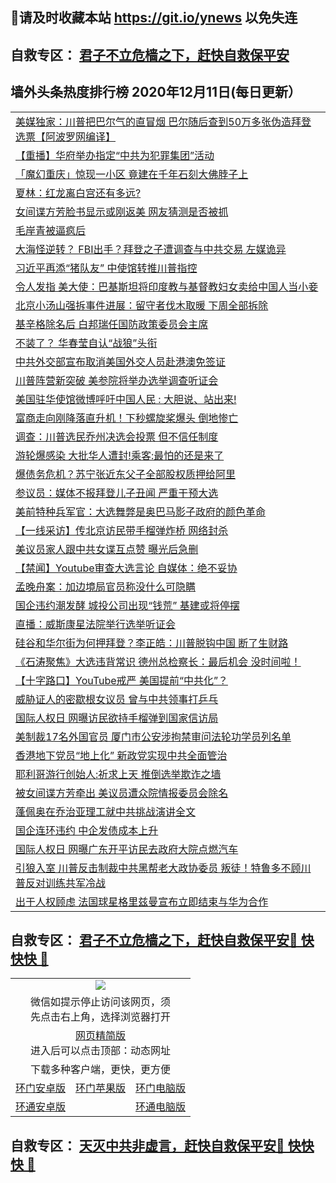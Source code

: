 ## 📩请及时收藏本站 https://git.io/ynews 以免失连</a>
## 自救专区： [君子不立危樯之下，赶快自救保平安 ](https://github.com/pwgy/td/blob/master/README.md)

## 墙外头条热度排行榜 2020年12月11日(每日更新）

 <table>
<tr><td colspan="2" align="left"><a href="https://hoxkxwoa.xlohf.cyou/?name=c1254461&key=pzykfwejorbvjhqc&from=gy2">美媒独家：川普把巴尔气的直冒烟 巴尔随后查到50万多张伪造拜登选票【阿波罗网编译】</a></td></tr>
<tr><td colspan="2" align="left"><a href="https://hoxkxwoa.xlohf.cyou/?name=c1254372&key=pzykfwejorbvjhqc&from=gy2">【重播】华府举办指定“中共为犯罪集团”活动</a></td></tr>
<tr><td colspan="2" align="left"><a href="https://hoxkxwoa.xlohf.cyou/?name=c1254445&key=pzykfwejorbvjhqc&from=gy2">「魔幻重庆」惊现一小区 竟建在千年石刻大佛脖子上</a></td></tr>
<tr><td colspan="2" align="left"><a href="https://hoxkxwoa.xlohf.cyou/?name=c1254453&key=pzykfwejorbvjhqc&from=gy2">夏林：红龙离白宫还有多远?</a></td></tr>
<tr><td colspan="2" align="left"><a href="https://hoxkxwoa.xlohf.cyou/?name=c1254455&key=pzykfwejorbvjhqc&from=gy2">女间谍方芳脸书显示或刚返美 网友猜测是否被抓</a></td></tr>
<tr><td colspan="2" align="left"><a href="https://hoxkxwoa.xlohf.cyou/?name=c1254465&key=pzykfwejorbvjhqc&from=gy2">毛岸青被逼疯后</a></td></tr>
<tr><td colspan="2" align="left"><a href="https://hoxkxwoa.xlohf.cyou/?name=c1254388&key=pzykfwejorbvjhqc&from=gy2">大海怪逆转？ FBI出手？拜登之子遭调查与中共交易 左媒诡异</a></td></tr>
<tr><td colspan="2" align="left"><a href="https://hoxkxwoa.xlohf.cyou/?name=c1254446&key=pzykfwejorbvjhqc&from=gy2">习近平再添“猪队友” 中使馆转推川普指控</a></td></tr>
<tr><td colspan="2" align="left"><a href="https://hoxkxwoa.xlohf.cyou/?name=c1254424&key=pzykfwejorbvjhqc&from=gy2">令人发指 美大使：巴基斯坦将印度教与基督教妇女卖给中国人当小妾</a></td></tr>
<tr><td colspan="2" align="left"><a href="https://hoxkxwoa.xlohf.cyou/?name=c1254391&key=pzykfwejorbvjhqc&from=gy2">北京小汤山强拆事件进展：留守者伐木取暖 下周全部拆除</a></td></tr>
<tr><td colspan="2" align="left"><a href="https://hoxkxwoa.xlohf.cyou/?name=c1254447&key=pzykfwejorbvjhqc&from=gy2">基辛格除名后 白邦瑞任国防政策委员会主席</a></td></tr>
<tr><td colspan="2" align="left"><a href="https://hoxkxwoa.xlohf.cyou/?name=c1254464&key=pzykfwejorbvjhqc&from=gy2">不装了？ 华春莹自认“战狼”头衔</a></td></tr>
<tr><td colspan="2" align="left"><a href="https://hoxkxwoa.xlohf.cyou/?name=c1254392&key=pzykfwejorbvjhqc&from=gy2">中共外交部宣布取消美国外交人员赴港澳免签证</a></td></tr>
<tr><td colspan="2" align="left"><a href="https://hoxkxwoa.xlohf.cyou/?name=c1254428&key=pzykfwejorbvjhqc&from=gy2">川普阵营新突破 美参院将举办选举调查听证会</a></td></tr>
<tr><td colspan="2" align="left"><a href="https://hoxkxwoa.xlohf.cyou/?name=c1254389&key=pzykfwejorbvjhqc&from=gy2">美国驻华使馆微博呼吁中国人民 : 大胆说、站出来!</a></td></tr>
<tr><td colspan="2" align="left"><a href="https://hoxkxwoa.xlohf.cyou/?name=c1254435&key=pzykfwejorbvjhqc&from=gy2">富商走向刚降落直升机！下秒螺旋桨爆头 倒地惨亡</a></td></tr>
<tr><td colspan="2" align="left"><a href="https://hoxkxwoa.xlohf.cyou/?name=c1254460&key=pzykfwejorbvjhqc&from=gy2">调查：川普选民乔州决选会投票 但不信任制度</a></td></tr>
<tr><td colspan="2" align="left"><a href="https://hoxkxwoa.xlohf.cyou/?name=c1254439&key=pzykfwejorbvjhqc&from=gy2">游轮爆感染 大批华人遭封!乘客:最怕的还是来了</a></td></tr>
<tr><td colspan="2" align="left"><a href="https://hoxkxwoa.xlohf.cyou/?name=c1254458&key=pzykfwejorbvjhqc&from=gy2">爆债务危机？苏宁张近东父子全部股权质押给阿里</a></td></tr>
<tr><td colspan="2" align="left"><a href="https://hoxkxwoa.xlohf.cyou/?name=c1254457&key=pzykfwejorbvjhqc&from=gy2">参议员：媒体不报拜登儿子丑闻 严重干预大选</a></td></tr>
<tr><td colspan="2" align="left"><a href="https://hoxkxwoa.xlohf.cyou/?name=c1254444&key=pzykfwejorbvjhqc&from=gy2">美前特种兵军官：大选舞弊是奥巴马影子政府的颜色革命</a></td></tr>
<tr><td colspan="2" align="left"><a href="https://hoxkxwoa.xlohf.cyou/?name=c1254409&key=pzykfwejorbvjhqc&from=gy2">【一线采访】传北京访民带手榴弹炸桥 网络封杀</a></td></tr>
<tr><td colspan="2" align="left"><a href="https://hoxkxwoa.xlohf.cyou/?name=c1254397&key=pzykfwejorbvjhqc&from=gy2">美议员家人跟中共女谍互点赞 曝光后急删</a></td></tr>
<tr><td colspan="2" align="left"><a href="https://hoxkxwoa.xlohf.cyou/?name=c1254432&key=pzykfwejorbvjhqc&from=gy2">【禁闻】Youtube审查大选言论 自媒体：绝不妥协</a></td></tr>
<tr><td colspan="2" align="left"><a href="https://hoxkxwoa.xlohf.cyou/?name=c1254442&key=pzykfwejorbvjhqc&from=gy2">孟晚舟案：加边境局官员称没什么可隐瞒</a></td></tr>
<tr><td colspan="2" align="left"><a href="https://hoxkxwoa.xlohf.cyou/?name=c1254427&key=pzykfwejorbvjhqc&from=gy2">国企违约潮发酵 城投公司出现“钱荒” 基建或将停摆</a></td></tr>
<tr><td colspan="2" align="left"><a href="https://hoxkxwoa.xlohf.cyou/?name=c1254459&key=pzykfwejorbvjhqc&from=gy2">直播：威斯康星法院举行选举听证会</a></td></tr>
<tr><td colspan="2" align="left"><a href="https://hoxkxwoa.xlohf.cyou/?name=c1254414&key=pzykfwejorbvjhqc&from=gy2">硅谷和华尔街为何押拜登？李正皓：川普脱钩中国 断了生财路</a></td></tr>
<tr><td colspan="2" align="left"><a href="https://hoxkxwoa.xlohf.cyou/?name=c1254399&key=pzykfwejorbvjhqc&from=gy2">《石涛聚焦》大选违背常识 德州总检察长：最后机会 没时间啦！</a></td></tr>
<tr><td colspan="2" align="left"><a href="https://hoxkxwoa.xlohf.cyou/?name=c1254387&key=pzykfwejorbvjhqc&from=gy2">【十字路口】YouTube戒严 美国提前“中共化”？</a></td></tr>
<tr><td colspan="2" align="left"><a href="https://hoxkxwoa.xlohf.cyou/?name=c1254463&key=pzykfwejorbvjhqc&from=gy2">威胁证人的密歇根女议员 曾与中共领事打乒乓</a></td></tr>
<tr><td colspan="2" align="left"><a href="https://hoxkxwoa.xlohf.cyou/?name=c1254426&key=pzykfwejorbvjhqc&from=gy2">国际人权日 网曝访民欲持手榴弹到国家信访局</a></td></tr>
<tr><td colspan="2" align="left"><a href="https://hoxkxwoa.xlohf.cyou/?name=c1254413&key=pzykfwejorbvjhqc&from=gy2">美制裁17名外国官员 厦门市公安涉拘禁审问法轮功学员列名单</a></td></tr>
<tr><td colspan="2" align="left"><a href="https://hoxkxwoa.xlohf.cyou/?name=c1254390&key=pzykfwejorbvjhqc&from=gy2">香港地下党员“地上化” 新政党实现中共全面管治</a></td></tr>
<tr><td colspan="2" align="left"><a href="https://hoxkxwoa.xlohf.cyou/?name=c1254441&key=pzykfwejorbvjhqc&from=gy2">耶利哥游行创始人:祈求上天 推倒选举欺诈之墙</a></td></tr>
<tr><td colspan="2" align="left"><a href="https://hoxkxwoa.xlohf.cyou/?name=c1254433&key=pzykfwejorbvjhqc&from=gy2">被女间谍方芳牵出 美议员遭众院情报委员会除名</a></td></tr>
<tr><td colspan="2" align="left"><a href="https://hoxkxwoa.xlohf.cyou/?name=c1254408&key=pzykfwejorbvjhqc&from=gy2">蓬佩奥在乔治亚理工就中共挑战演讲全文</a></td></tr>
<tr><td colspan="2" align="left"><a href="https://hoxkxwoa.xlohf.cyou/?name=c1254429&key=pzykfwejorbvjhqc&from=gy2">国企连环违约 中企发债成本上升</a></td></tr>
<tr><td colspan="2" align="left"><a href="https://hoxkxwoa.xlohf.cyou/?name=c1254425&key=pzykfwejorbvjhqc&from=gy2">国际人权日 网曝广东开平访民去政府大院点燃汽车</a></td></tr>
<tr><td colspan="2" align="left"><a href="https://hoxkxwoa.xlohf.cyou/?name=c1254423&key=pzykfwejorbvjhqc&from=gy2">引狼入室 川普反击制裁中共黑帮老大政协委员 叛徒！特鲁多不顾川普反对训练共军冷战</a></td></tr>
<tr><td colspan="2" align="left"><a href="https://hoxkxwoa.xlohf.cyou/?name=c1254405&key=pzykfwejorbvjhqc&from=gy2">出于人权顾虑 法国球星格里兹曼宣布立即结束与华为合作</a></td></tr>

</table>

 ## 自救专区： [君子不立危樯之下，赶快自救保平安🍎 快快快 📩](https://github.com/pwgy/td/blob/master/README.md)
 
<table>
  <tr>
    <td colspan="3" align="center"><img src="https://cdn.jsdelivr.net/gh/opipe/up/oGate65.jpg"/></td>
  </tr>
  <tr>
    <td colspan="3" align="center">微信如提示停止访问该网页，须<br/>先点击右上角，选择浏览器打开</td>
  <tr>
  <tr>
    <td colspan="3" align="center"><a href="https://gitcdn.xyz/cdn/otiny/up/master/show005.htm">网页精简版</a><br/>进入后可以点击顶部：动态网址</td>
  </tr>
  <tr>
    <td colspan="3" align="center">下载多种客户端，更快，更方便</td>
  <tr>
  <tr>
    <td align="center"><a href="https://cdn.jsdelivr.net/gh/opipe/up/oGatea.apk">环门安卓版</a></td>
    <td align="center"><a href="https://x.co/odisk">环门苹果版</a></td>
    <td align="center"><a href="https://cdn.jsdelivr.net/gh/opipe/up/oGate.zip">环门电脑版</a></td>
  </tr>
  <tr>
    <td align="center"><a href="https://cdn.jsdelivr.net/gh/opipe/up/oPipe.apk">环通安卓版</a></td>
    <td align="center"></td>
    <td align="center"><a href="https://raw.githubusercontent.com/opipe/up/master/oPipe.zip">环通电脑版</a></td>
  </tr>
  
</table>


 ## 自救专区： [天灭中共非虚言，赶快自救保平安🍎 快快快 📩](https://github.com/pwgy/td/blob/master/README.md)
